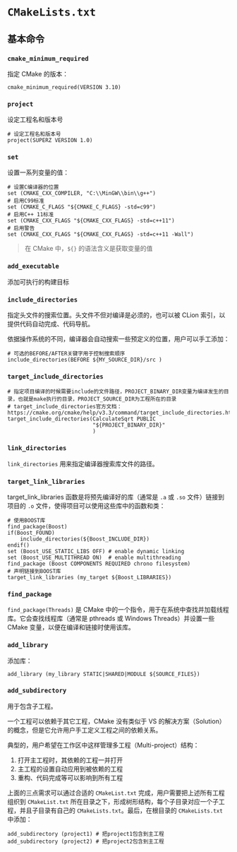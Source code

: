 # `CMakeLists.txt`

## 基本命令

### `cmake_minimum_required`

指定 CMake 的版本：

```shell
cmake_minimum_required(VERSION 3.10)
```

### `project`

设定工程名和版本号

```shell
# 设定工程名和版本号
project(SUPERZ VERSION 1.0)
```

### `set`

设置一系列变量的值：

```shell
# 设置C编译器的位置
set (CMAKE_CXX_COMPILER, "C:\\MinGW\\bin\\g++")
# 启用C99标准
set (CMAKE_C_FLAGS "${CMAKE_C_FLAGS} -std=c99")
# 启用C++ 11标准
set (CMAKE_CXX_FLAGS "${CMAKE_CXX_FLAGS} -std=c++11")
# 启用警告
set (CMAKE_CXX_FLAGS "${CMAKE_CXX_FLAGS} -std=c++11 -Wall")
```

> 在 CMake 中，`${}` 的语法含义是获取变量的值

### `add_executable`

添加可执行的构建目标

### `include_directories`

指定头文件的搜索位置。头文件不但对编译是必须的，也可以被 CLion 索引，以提供代码自动完成、代码导航。

依据操作系统的不同，编译器会自动搜索一些预定义的位置，用户可以手工添加：

```shell
# 可选的BEFORE/AFTER关键字用于控制搜索顺序
include_directories(BEFORE ${MY_SOURCE_DIR}/src )
```

### `target_include_directories`

```shell
# 指定项目编译的时候需要include的文件路径，PROJECT_BINARY_DIR变量为编译发生的目录，也就是make执行的目录，PROJECT_SOURCE_DIR为工程所在的目录 
# target_include_directories官方文档：https://cmake.org/cmake/help/v3.3/command/target_include_directories.html 
target_include_directories(CalculateSqrt PUBLIC 
                           "${PROJECT_BINARY_DIR}" 
                           ) 
```

### `link_directories`

`link_directories` 用来指定编译器搜索库文件的路径。

### `target_link_libraries`

target_link_libraries 函数是将预先编译好的库（通常是 `.a` 或 `.so` 文件）链接到项目的 `.o` 文件，使得项目可以使用这些库中的函数和类：

```shell
# 使用BOOST库
find_package(Boost)
if(Boost_FOUND)
    include_directories(${Boost_INCLUDE_DIR})
endif()
set (Boost_USE_STATIC_LIBS OFF) # enable dynamic linking
set (Boost_USE_MULTITHREAD ON)  # enable multithreading
find_package (Boost COMPONENTS REQUIRED chrono filesystem)
# 声明链接到BOOST库
target_link_libraries (my_target ${Boost_LIBRARIES})
```

### `find_package`

`find_package(Threads)` 是 CMake 中的一个指令，用于在系统中查找并加载线程库。它会查找线程库（通常是 pthreads 或 Windows Threads）并设置一些 CMake 变量，以便在编译和链接时使用该库。

### `add_library`

添加库：

```shell
add_library (my_library STATIC|SHARED|MODULE ${SOURCE_FILES})
```

### `add_subdirectory`

用于包含子工程。

一个工程可以依赖于其它工程，CMake 没有类似于 VS 的解决方案（Solution）的概念，但是它允许用户手工定义工程之间的依赖关系。

典型的，用户希望在工作区中这样管理多工程（Multi-project）结构：

1. 打开主工程时，其依赖的工程一并打开
2. 主工程的设置自动应用到被依赖的工程
3. 重构、代码完成等可以影响到所有工程

上面的三点需求可以通过合适的 `CMakeList.txt` 完成，用户需要把上述所有工程组织到 `CMakeList.txt` 所在目录之下，形成树形结构，每个子目录对应一个子工程，并且子目录有自己的 `CMakeLists.txt`。最后，在根目录的 `CMakeLists.txt` 中添加：

```shell
add_subdirectory (project1) # 把project1包含到主工程
add_subdirectory (project2) # 把project2包含到主工程
```